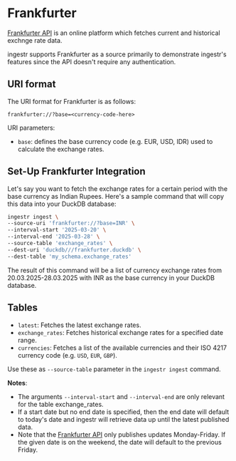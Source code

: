 # Frankfurter

[Frankfurter API](https://www.frankfurter.dev/) is an online platform which fetches current and historical exchnge rate data.

ingestr supports Frankfurter as a source primarily to demonstrate ingestr's features since the API doesn't require any authentication. 

## URI format

The URI format for Frankfurter is as follows:

```plaintext
frankfurter://?base=<currency-code-here>
```

URI parameters:
- `base`: defines the base currency code (e.g. EUR, USD, IDR) used to calculate the exchange rates. 


## Set-Up Frankfurter Integration

Let's say you want to fetch the exchange rates for a certain period with the base currency as Indian Rupees. Here's a sample command that will copy this data into your DuckDB database:

```bash
ingestr ingest \
--source-uri 'frankfurter://?base=INR' \
--interval-start '2025-03-20' \ 
--interval-end '2025-03-28' \       
--source-table 'exchange_rates' \    
--dest-uri 'duckdb///frankfurter.duckdb' \
--dest-table 'my_schema.exchange_rates'
```

The result of this command will be a list of currency exchange rates from 20.03.2025-28.03.2025 with INR as the base currency in your DuckDB database. 

## Tables

- `latest`: Fetches the latest exchange rates.
- `exchange_rates`: Fetches historical exchange rates for a specified date range.
- `currencies`: Fetches a list of the available currencies and their ISO 4217 currency code (e.g. `USD`, `EUR`, `GBP`).

Use these as `--source-table` parameter in the `ingestr ingest` command.


**Notes**:
- The arguments `--interval-start` and `--interval-end` are only relevant for the table exchange_rates.
- If a start date but no end date is specified, then the end date will default to today's date and ingestr will retrieve data up until the latest published data.
- Note that the [Frankfurter API](https://www.frankfurter.dev/) only publishes updates Monday-Friday. If the given date is on the weekend, the date will default to the previous Friday.


